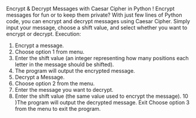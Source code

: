 Encrypt & Decrypt Messages with Caesar Cipher in Python ! Encrypt messages for fun or to keep them private? With just few lines of Python code, you can encrypt and decrypt messages using Caesar Cipher. Simply input your message, choose a shift value, and select whether you want to encrypt or decrypt.
Execution: 
1) Encrypt a message.
2)  Choose option 1 from menu.
3) Enter the shift value (an integer representing how many positions each letter in the message should be shifted).
5) The program will output the encrypted message.
6) Decrypt a Message.
7) Choose option 2 from the menu.
8) Enter the message you want to decrypt.
9) Enter the shift value (the same value used to encrypt the message).
10 )The program will output the decrypted message.
 Exit
Choose option 3 from the menu to exit the program.
